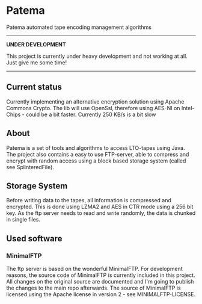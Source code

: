 # Patema
Patema automated tape encoding management algorithms

---
**UNDER DEVELOPMENT**

This project is currently under heavy development and not working at all.
Just give me some time!

---

## Current status
Currently implementing an alternative encryption solution using Apache Commons Crypto.
The lib will use OpenSsl, therefore using AES-NI on Intel-Chips - could be a bit faster.
Currently 250 KB/s is a bit slow

## About
Patema is a set of tools and algorithms to access LTO-tapes using Java.
The project also contains a easy to use FTP-server, able to compress and encrypt with random
access using a block based storage system (called see SplinteredFile).

## Storage System
Before writing data to the tapes, all information is compressed and encrypted.
This is done using LZMA2 and AES in CTR mode using a 256 bit key. As the ftp server
needs to read and write randomly, the data is chunked in single files.

## Used software
### MinimalFTP
The ftp server is based on the wonderful MinimalFTP. For development reasons, the source code
of MinimalFTP is currently included in this project. All changes on the original source
are documented and I'm going to publish the changes to the main repo afterwards.
The source of MinimalFTP is licensed using the Apache license in version 2 - see MINIMALFTP-LICENSE.



